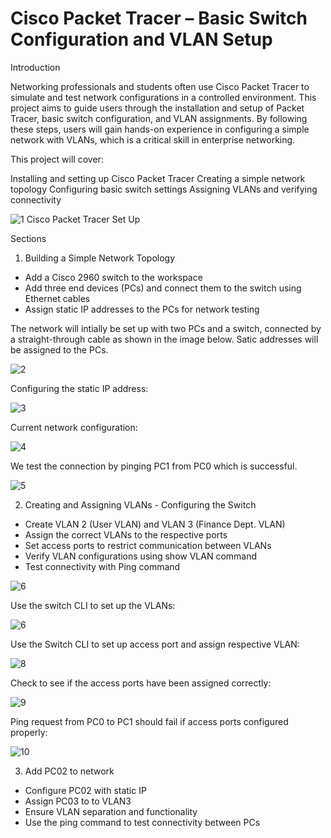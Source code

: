 # Cisco Packet Tracer – Basic Switch Configuration and VLAN Setup

Introduction

Networking professionals and students often use Cisco Packet Tracer to simulate and test network configurations in a controlled environment. This project aims to guide users through the installation and setup of Packet Tracer, basic switch configuration, and VLAN assignments. By following these steps, users will gain hands-on experience in configuring a simple network with VLANs, which is a critical skill in enterprise networking.

This project will cover:

Installing and setting up Cisco Packet Tracer
Creating a simple network topology
Configuring basic switch settings
Assigning VLANs and verifying connectivity

![1 Cisco Packet Tracer Set Up](https://github.com/user-attachments/assets/c272807f-a532-4bfe-871d-ce5ffa8c2641)

Sections 

1.  Building a Simple Network Topology
-  Add a Cisco 2960 switch to the workspace
-  Add three end devices (PCs) and connect them to the switch using Ethernet cables
-  Assign static IP addresses to the PCs for network testing

The network will intially be set up with two PCs and a switch, connected by a straight-through cable as shown in the image below. Satic addresses will be assigned to the PCs.

![2](https://github.com/user-attachments/assets/27f08231-32de-4346-98d3-1fac6abfc19d)

Configuring the static IP address:

![3](https://github.com/user-attachments/assets/79a15faa-50ae-4d6c-b716-a96dca6ce153)

Current network configuration:

![4](https://github.com/user-attachments/assets/79a78d50-fcc6-41ef-b8a5-3041ccb29ee4)

We test the connection by pinging PC1 from PC0 which is successful. 

![5](https://github.com/user-attachments/assets/68998ad5-0ea9-4c95-a820-9648a0963ded)

2. Creating and Assigning VLANs - Configuring the Switch
-  Create VLAN 2 (User VLAN) and VLAN 3 (Finance Dept. VLAN)
-  Assign the correct VLANs to the respective ports
-  Set access ports to restrict communication between VLANs
-  Verify VLAN configurations using show VLAN command
-  Test connectivity with Ping command

![6](https://github.com/user-attachments/assets/ac685170-bda3-4799-b2f8-23f3954b5a76)

Use the switch CLI to set up the VLANs:

![6](https://github.com/user-attachments/assets/79580b81-7d4d-4b31-ab33-c1044836073c)

Use the Switch CLI to set up access port and assign respective VLAN:

![8](https://github.com/user-attachments/assets/8809e028-7594-4229-83ae-b77450fd0343)

Check to see if the access ports have been assigned correctly:

![9](https://github.com/user-attachments/assets/e6b0a48a-ebe8-4315-8cd2-c9eab710a8d1)

Ping request from PC0 to PC1 should fail if access ports configured properly:

![10](https://github.com/user-attachments/assets/e567f086-eec4-46b0-83e4-cdec6a5f3b22)

3. Add PC02 to network
-  Configure PC02 with static IP
-  Assign PC03 to to VLAN3
-  Ensure VLAN separation and functionality
-  Use the ping command to test connectivity between PCs


